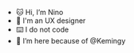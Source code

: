 - 🐱 Hi, I’m Nino
- 🎨 I'm an UX designer
- ⌨️ I do not code
- 💞️ I’m here because of @Kemingy

<!---
lilylee1874/lilylee1874 is a ✨ special ✨ repository because its `README.md` (this file) appears on your GitHub profile.
You can click the Preview link to take a look at your changes.
--->
